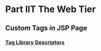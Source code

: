 # Part IIT The Web Tier
## Custom Tags in JSP Page
### [Tag Library Descriptors](https://docs.oracle.com/javaee/5/tutorial/doc/bnamu.html)

